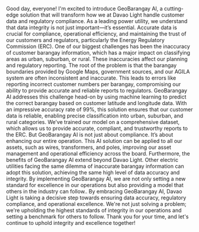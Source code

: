 Good day, everyone!
I'm excited to introduce GeoBarangay AI, a cutting-edge solution that will transform how we at Davao Light handle customer data and regulatory compliance. As a leading power utility, we understand that data integrity is not just important—it’s essential. Accurate data is crucial for compliance, operational efficiency, and maintaining the trust of our customers and regulators, particularly the Energy Regulatory Commission (ERC).
One of our biggest challenges has been the inaccuracy of customer barangay information, which has a major impact on classifying areas as urban, suburban, or rural. These inaccuracies affect our planning and regulatory reporting. The root of the problem is that the barangay boundaries provided by Google Maps, government sources, and our AGILA system are often inconsistent and inaccurate. This leads to errors like reporting incorrect customer numbers per barangay, compromising our ability to provide accurate and reliable reports to regulators.
GeoBarangay AI addresses this challenge head-on by using machine learning to predict the correct barangay based on customer latitude and longitude data. With an impressive accuracy rate of 99%, this solution ensures that our customer data is reliable, enabling precise classification into urban, suburban, and rural categories. We’ve trained our model on a comprehensive dataset, which allows us to provide accurate, compliant, and trustworthy reports to the ERC.
But GeoBarangay AI is not just about compliance. It’s about enhancing our entire operation. This AI solution can be applied to all our assets, such as wires, transformers, and poles, improving our asset management and operational efficiency across the board.
Furthermore, the benefits of GeoBarangay AI extend beyond Davao Light. Other electric utilities facing the same dilemma of inaccurate barangay information can adopt this solution, achieving the same high level of data accuracy and integrity. By implementing GeoBarangay AI, we are not only setting a new standard for excellence in our operations but also providing a model that others in the industry can follow..
By embracing GeoBarangay AI, Davao Light is taking a decisive step towards ensuring data accuracy, regulatory compliance, and operational excellence. We're not just solving a problem; we're upholding the highest standards of integrity in our operations and setting a benchmark for others to follow. Thank you for your time, and let's continue to uphold integrity and excellence together!


